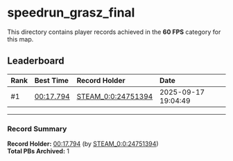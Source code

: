 # speedrun_grasz_final

This directory contains player records achieved in the **60 FPS** category for this map.

## Leaderboard

| Rank | Best Time | Record Holder | Date                |
| :--- | :-------- | :------------ | :------------------ |
| #1   | [00:17.794](./00017794_STEAM_0_0_24751394_20250917-190449.zip) | [STEAM_0:0:24751394](https://speedrun16.com/profile/STEAM_0:0:24751394)   | 2025-09-17 19:04:49 |

---

### Record Summary
**Record Holder:** [00:17.794](./00017794_STEAM_0_0_24751394_20250917-190449.zip) (by [STEAM_0:0:24751394](https://speedrun16.com/profile/STEAM_0:0:24751394))  
**Total PBs Archived:** 1